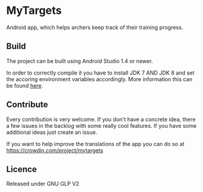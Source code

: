 # MyTargets
Android app, which helps archers keep track of their training progress.

## Build ##
The project can be built using Android Studio 1.4 or newer.

In order to correctly compile it you have to install JDK 7 AND JDK 8 and set the accoring environment variables accordingly. More information this can be found [here](https://github.com/evant/gradle-retrolambda/blob/master/README.md).

## Contribute
Every contribution is very welcome.
If you don't have a concrete idea, there a few issues in the backlog with some really cool features. If you have some additional ideas just create an issue. 

If you want to help improve the translations of the app you can do so at https://crowdin.com/project/mytargets

## Licence
Released under GNU GLP V2
